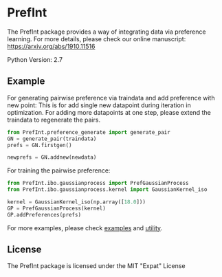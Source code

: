 # PrefInt
The PrefInt package provides a way of integrating data via preference learning. For more details, please check our online manuscript: https://arxiv.org/abs/1910.11516

Python Version: 2.7
## Example
For generating pairwise preference via traindata and add preference with new point:
This is for add single new datapoint during iteration in optimization. 
For adding more datapoints at one step, please extend the traindata to regenerate the pairs.

```python
from PrefInt.preference_generate import generate_pair
GN = generate_pair(traindata)
prefs = GN.firstgen()

newprefs = GN.addnew(newdata)
```
For training the pairwise preference:

```python
from PrefInt.ibo.gaussianprocess import PrefGaussianProcess
from PrefInt.ibo.gaussianprocess.kernel import GaussianKernel_iso

kernel = GaussianKernel_iso(np.array([18.0]))
GP = PrefGaussianProcess(kernel)
GP.addPreferences(prefs)
```
For more examples, please check [examples](https://github.com/tsudalab/PrefInt/tree/master/Examples) and [utility](https://github.com/tsudalab/PrefInt/tree/master/PrefInt/utility).
## License
The PrefInt package is licensed under the MIT "Expat" License
